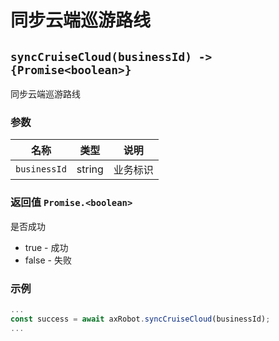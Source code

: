 ﻿# 同步云端巡游路线

## `syncCruiseCloud(businessId) -> {Promise<boolean>}`

同步云端巡游路线

### 参数

| 名称         | 类型   | 说明     |
| ------------ | ------ | -------- |
| `businessId` | string | 业务标识 |

### 返回值 `Promise.<boolean>`

是否成功

- true - 成功
- false - 失败

### 示例

```typescript
...
const success = await axRobot.syncCruiseCloud(businessId);
...
```
